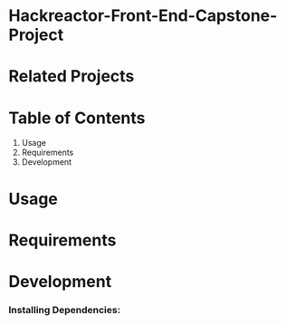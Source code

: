 # Hackreactor-Front-End-Capstone-Project


# Related Projects



# Table of Contents 
  1. Usage
  2. Requirements
  3. Development



# Usage




# Requirements







# Development

  ### Installing Dependencies:
